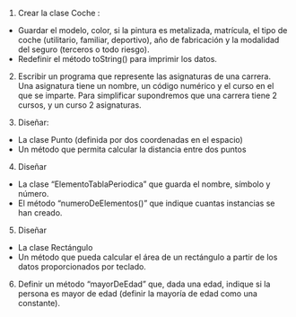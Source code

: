 1. Crear la clase Coche : 
  -  Guardar el modelo, color, si la pintura es metalizada, matrícula, el tipo de coche (utilitario,
     familiar, deportivo), año de fabricación y la modalidad del seguro (terceros o todo riesgo).
  -  Redefinir el método toString() para imprimir los datos.

2. Escribir un programa que represente las asignaturas de una carrera. Una asignatura tiene un
   nombre, un código numérico y el curso en el que se imparte.
   Para simplificar supondremos que una carrera tiene 2 cursos, y un curso 2 asignaturas.
  
3. Diseñar: 
  - La clase Punto (definida por dos coordenadas en el espacio)
  - Un método que permita calcular la distancia entre dos puntos

4. Diseñar
  - La clase “ElementoTablaPeriodica” que guarda el nombre, símbolo y número.
  - El método “numeroDeElementos()” que indique cuantas instancias se han creado.

5. Diseñar
  - La clase Rectángulo
  - Un método que pueda calcular el área de un rectángulo a partir de los datos
    proporcionados por teclado.

6. Definir un método “mayorDeEdad” que, dada una edad, indique si la persona es mayor de edad
   (definir la mayoría de edad como una constante).
